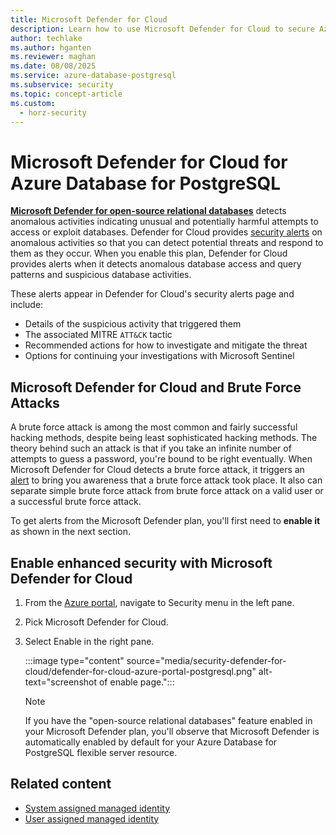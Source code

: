 ```yaml
---
title: Microsoft Defender for Cloud
description: Learn how to use Microsoft Defender for Cloud to secure Azure Database for PostgreSQL.
author: techlake
ms.author: hganten
ms.reviewer: maghan
ms.date: 08/08/2025
ms.service: azure-database-postgresql
ms.subservice: security
ms.topic: concept-article
ms.custom:
  - horz-security
---
```


# Microsoft Defender for Cloud for Azure Database for PostgreSQL

**[Microsoft Defender for open-source relational databases](/azure/defender-for-cloud/defender-for-databases-introduction)** detects anomalous activities indicating unusual and potentially harmful attempts to access or exploit databases. Defender for Cloud provides [security alerts](/azure/defender-for-cloud/alerts-open-source-relational-databases) on anomalous activities so that you can detect potential threats and respond to them as they occur.
When you enable this plan, Defender for Cloud provides alerts when it detects anomalous database access and query patterns and suspicious database activities.

These alerts appear in Defender for Cloud's security alerts page and include:

- Details of the suspicious activity that triggered them
- The associated MITRE `ATT&CK` tactic
- Recommended actions for how to investigate and mitigate the threat
- Options for continuing your investigations with Microsoft Sentinel

## Microsoft Defender for Cloud and Brute Force Attacks

A brute force attack is among the most common and fairly successful hacking methods, despite being least sophisticated hacking methods. The theory behind such an attack is that if you take an infinite number of attempts to guess a password, you're bound to be right eventually. When Microsoft Defender for Cloud detects a brute force attack, it triggers an [alert](/azure/defender-for-cloud/defender-for-databases-introduction#what-kind-of-alerts-does-microsoft-defender-for-open-source-relational-databases-provide) to bring you awareness that a brute force attack took place. It also can separate simple brute force attack from brute force attack on a valid user or a successful brute force attack.

To get alerts from the Microsoft Defender plan, you'll first need to **enable it** as shown in the next section.

## Enable enhanced security with Microsoft Defender for Cloud

1. From the [Azure portal](https://portal.azure.com), navigate to Security menu in the left pane.

1. Pick Microsoft Defender for Cloud.

1. Select Enable in the right pane.

    :::image type="content" source="media/security-defender-for-cloud/defender-for-cloud-azure-portal-postgresql.png" alt-text="screenshot of enable page.":::

    > [!NOTE]  
    > If you have the "open-source relational databases" feature enabled in your Microsoft Defender plan, you'll observe that Microsoft Defender is automatically enabled by default for your Azure Database for PostgreSQL flexible server resource.

## Related content

- [System assigned managed identity](security-configure-managed-identities-system-assigned.md)
- [User assigned managed identity](security-configure-managed-identities-user-assigned.md)
